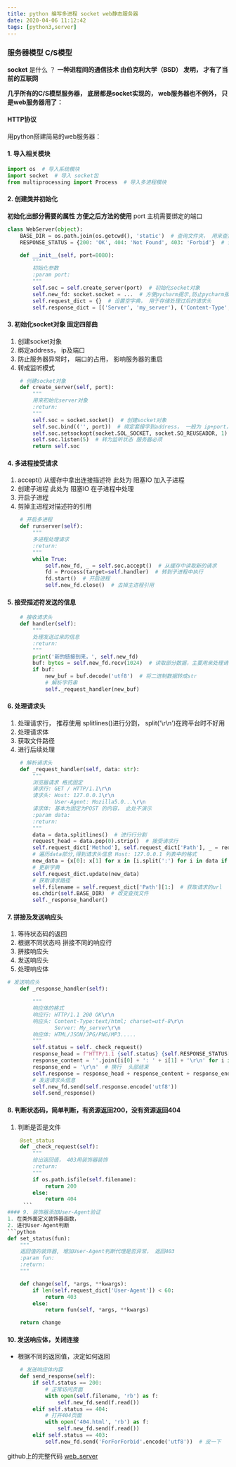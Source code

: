 ```yaml
---
title: python 编写多进程 socket web静态服务器
date: 2020-04-06 11:12:42
tags: [python3,server]
---
```

### 服务器模型 C/S模型

**socket** 是什么 ？
**一种进程间的通信技术 由伯克利大学（BSD） 发明， 才有了当前的互联网**

**几乎所有的C/S模型服务器， 底层都是socket实现的， web服务器也不例外， 只是web服务器用了：**
#### **HTTP协议**
<!-- more -->
用python搭建简易的web服务器：
#### 1. 导入相关模块
```python
import os  # 导入系统模块
import socket  # 导入 socket包
from multiprocessing import Process  # 导入多进程模块
```
#### 2. 创建类并初始化 

**初始化出部分需要的属性 方便之后方法的使用**
port 主机需要绑定的端口
```python
class WebServer(object):
    BASE_DIR = os.path.join(os.getcwd(), 'static')  # 查询文件夹， 用来查找访问的文件
    RESPONSE_STATUS = {200: 'OK', 404: 'Not Found', 403: 'Forbid'}  # 设置响应行可选返回状态码， 只选择了部分做演示

    def __init__(self, port=8080):
        """
        初始化参数
        :param port:
        """
        self.soc = self.create_server(port)  # 初始化socket对象
        self.new_fd: socket.socket = ...  # 方便pycharm提示,防止pycharm报波浪线
        self.request_dict = {}  # 设置空字典， 用于存储处理过后的请求头
        self.response_dict = [('Server', 'my_server'), ('Content-Type', 'text/html; charset=utf-8')]  # 设置响应头，因为可能有多个Set-Cookie， 所以用列表中的元组存储
```
#### 3. 初始化socket对象 固定四部曲
1. 创建socket对象
2. 绑定address， ip及端口
3. 防止服务器异常时， 端口的占用， 影响服务器的重启
4. 转成监听模式
```python
    # 创建socket对象
    def create_server(self, port):
        """
        用来初始化server对象
        :return:
        """
        self.soc = socket.socket()  # 创建socket对象
        self.soc.bind(('', port))  # 绑定套接字到address， 一般为 ip+port， 并且host一般是127.0.0.1或者不填(等内核分配)，一般无权绑定非本机ip
        self.soc.setsockopt(socket.SOL_SOCKET, socket.SO_REUSEADDR, 1)  # 接续服务器突然宕掉时，端口暂时不能使用的问题
        self.soc.listen(5)  # 转为监听状态 服务器必须
        return self.soc
```
#### 4. 多进程接受请求
1. accept() 从缓存中拿出连接描述符 此处为 阻塞IO 加入子进程
2. 创建子进程 此处为 阻塞IO 在子进程中处理
3. 开启子进程
4. 剪掉主进程对描述符的引用
```python
    # 开启多进程
    def runserver(self):
        """
        多进程处理请求
        :return:
        """
        while True:
            self.new_fd, _ = self.soc.accept()  # 从缓存中读取新的请求
            fd = Process(target=self.handler)  # 转到子进程中执行
            fd.start()  # 开启进程
            self.new_fd.close()  # 去掉主进程引用
```
#### 5. 接受描述符发送的信息

```python
    # 接收请求头
    def handler(self):
        """
        处理发送过来的信息
        :return:
        """
        print('新的链接到来，', self.new_fd)
        buf: bytes = self.new_fd.recv(1024)  # 读取部分数据，主要用来处理请求行和请求头
        if buf:
            new_buf = buf.decode('utf8')  # 将二进制数据转成str
            # 解析字符串
            self._request_handler(new_buf)
```
#### 6. 处理请求头
1. 处理请求行， 推荐使用 splitlines()进行分割， split('\r\n')在跨平台时不好用
2. 处理请求体
3. 获取文件路径
4. 进行后续处理

```python
    # 解析请求头
    def _request_handler(self, data: str):
        """
        浏览器请求 格式固定
        请求行: GET / HTTP/1.1\r\n
        请求头: Host: 127.0.0.1\r\n
               User-Agent: Mozilla5.0...\r\n
        请求体: 基本为固定为POST 的内容， 此处不演示
        :param data:
        :return:
        """
        data = data.splitlines()  # 进行行分割
        request_head = data.pop(0).strip()  # 接受请求行
        self.request_dict['Method'], self.request_dict['Path'], _ = request_head.split(' ')  # 生成请求行字典
        # 遍历data部分,得到请求头信息 Host: 127.0.0.1 列表中的格式
        new_data = {x[0]: x[1] for x in [i.split(':') for i in data if ': ' in i]}
        # 更新字典
        self.request_dict.update(new_data)
        # 获取请求路径
        self.filename = self.request_dict['Path'][1:]  # 获取请求的url
        os.chdir(self.BASE_DIR)  # 改变查找文件
        self._response_handler()

```

#### 7. 拼接及发送响应头
1. 等待状态码的返回
2. 根据不同状态吗 拼接不同的响应行
3. 拼接响应头
4. 发送响应头
5. 处理响应体
```python
# 发送响应头
    def _response_handler(self):

        """
        响应体的格式
        响应行: HTTP/1.1 200 OK\r\n
        响应头: Content-Type:text/html; charset=utf-8\r\n
               Server: My_server\r\n
        响应体: HTML/JSON/JPG/PNG/MP3.....
        """
        self.status = self._check_request()
        response_head = f"HTTP/1.1 {self.status} {self.RESPONSE_STATUS[self.status]}\r\n"  # 组成请求行
        response_content = ''.join([i[0] + ': ' + i[1] + '\r\n' for i in self.response_dict])  # 组成请求头
        response_end = '\r\n'  # 换行  头部结束
        self.response = response_head + response_content + response_end
        # 发送请求头信息
        self.new_fd.send(self.response.encode('utf8'))
        self.send_response()
```
#### 8. 判断状态码，简单判断，有资源返回200，没有资源返回404
1. 判断是否是文件
```python
    @set_status
    def _check_request(self):
        """
        给出返回值， 403用装饰器装饰
        :return:
        """
        if os.path.isfile(self.filename):
            return 200
        else:
            return 404
     ```
#### 9. 装饰器添加User-Agent验证
1. 在类外面定义装饰器函数，
2. 进行User-Agent判断
```python
def set_status(fun):
    """
    返回值的装饰器, 增加User-Agent判断代理是否异常， 返回403
    :param fun:
    :return:
    """

    def change(self, *args, **kwargs):
        if len(self.request_dict['User-Agent']) < 60:
            return 403
        else:
            return fun(self, *args, **kwargs)

    return change
```
#### 10. 发送响应体，关闭连接
- 根据不同的返回值，决定如何返回
```python
    # 发送响应体内容
    def send_response(self):
        if self.status == 200:
            # 正常访问页面
            with open(self.filename, 'rb') as f:
                self.new_fd.send(f.read())
        elif self.status == 404:
            # 打开404页面
            with open('404.html', 'rb') as f:
                self.new_fd.send(f.read())
        elif self.status == 403:
            self.new_fd.send('ForForForbid'.encode('utf8'))  # 皮一下
```
github上的完整代码 [web_server](https://github.com/Dustyposa/segementfault/blob/master/web_server.py)
